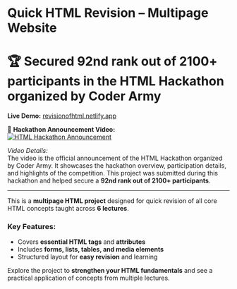 # Quick HTML Revision – Multipage Website  

# 🏆 **Secured 92nd rank out of 2100+ participants in the HTML Hackathon organized by Coder Army**  

**Live Demo:** [revisionofhtml.netlify.app](https://revisionofhtml.netlify.app/)  

🎥 **Hackathon Announcement Video:**  
[![HTML Hackathon Announcement](https://img.youtube.com/vi/eUfzneMLOcY/0.jpg)](https://www.youtube.com/watch?v=eUfzneMLOcY)  

*Video Details:*  
The video is the official announcement of the HTML Hackathon organized by Coder Army. It showcases the hackathon overview, participation details, and highlights of the competition. This project was submitted during this hackathon and helped secure a **92nd rank out of 2100+ participants**.  

---

This is a **multipage HTML project** designed for quick revision of all core HTML concepts taught across **6 lectures**.  

### Key Features:
- Covers **essential HTML tags** and **attributes**  
- Includes **forms, lists, tables, and media elements**  
- Structured layout for **easy revision** and learning  

Explore the project to **strengthen your HTML fundamentals** and see a practical application of concepts from multiple lectures.
